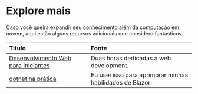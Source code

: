 # Explore mais

Caso você queira expandir seu conhecimento além da computação em nuvem, aqui estão alguns recursos adicionais que considero fantásticos.

| Titulo | Fonte |
| :----- | :---- |
| [Desenvolvimento Web para Iniciantes](https://docs.microsoft.com/en-us/learn/paths/web-development-101/) | Duas horas dedicadas à web development. |
| [dotnet na prática](https://practicaldotnet.io/) | Eu usei isso para aprimorar minhas habilidades de Blazor. |
